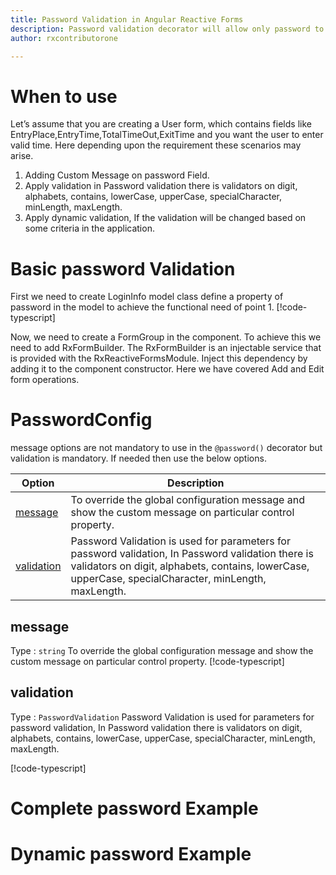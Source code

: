 ```yaml
---
title: Password Validation in Angular Reactive Forms
description: Password validation decorator will allow only password to be entered. If user tries to enter any string rather than password pattern according for PasswordValidation parameters then the property will become invalid. To use the password decorator on particular property.
author: rxcontributorone

---
```

# When to use
 Let’s assume that you are creating a User form, which contains fields like EntryPlace,EntryTime,TotalTimeOut,ExitTime and you want the user to enter valid time. Here depending upon the requirement these scenarios may arise.	
1. Adding Custom Message on password Field.
2. Apply validation in Password validation there is validators on digit, alphabets, contains, lowerCase, upperCase, specialCharacter, minLength, maxLength.
3. Apply dynamic validation, If the validation will be changed based on some criteria in the application.

# Basic password Validation
First we need to create LoginInfo model class define a property of password in the model to achieve the functional need of point 1.
[!code-typescript[](../../examples/reactive-form-validators/password/rxweb-password-validation-add-angular-reactive-form/src/app/login-info/login-info.model.ts?highlight=5)]

Now, we need to create a FormGroup in the component. To achieve this we need to add RxFormBuilder. The RxFormBuilder is an injectable service that is provided with the RxReactiveFormsModule. Inject this dependency by adding it to the component constructor.
Here we have covered Add and Edit form operations.

# PasswordConfig 
message options are not mandatory to use in the `@password()` decorator but validation is mandatory. If needed then use the below options.

|Option | Description |
|--- | ---- |
|[message](#message) | To override the global configuration message and show the custom message on particular control property. |
|[validation](#validation) | Password Validation is used for parameters for password validation, In Password validation there is validators on digit, alphabets, contains, lowerCase, upperCase, specialCharacter, minLength, maxLength. |

## message 
Type :  `string` 
To override the global configuration message and show the custom message on particular control property.
[!code-typescript[](../../examples/reactive-form-validators/password/complete-rxweb-password-validation-add-angular-reactive-form/src/app/login-info/login-info.model.ts#L7-L8)]

## validation 
Type :  `PasswordValidation`
Password Validation is used for parameters for password validation, In Password validation there is validators on digit, alphabets, contains, lowerCase, upperCase, specialCharacter, minLength, maxLength.

[!code-typescript[](../../examples/reactive-form-validators/password/complete-rxweb-password-validation-add-angular-reactive-form/src/app/login-info/login-info.model.ts#L4-L5)]

# Complete password Example

# Dynamic password Example




